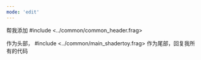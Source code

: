 ```yaml
---
mode: 'edit'
---
```

帮我添加
#include <../common/common_header.frag>

作为头部，
#include <../common/main_shadertoy.frag>
作为尾部，回复我所有的代码